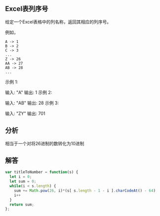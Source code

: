 ## Excel表列序号

给定一个Excel表格中的列名称，返回其相应的列序号。

例如，

    A -> 1
    B -> 2
    C -> 3
    ...
    Z -> 26
    AA -> 27
    AB -> 28 
    ...
示例 1:

输入: "A"
输出: 1
示例 2:

输入: "AB"
输出: 28
示例 3:

输入: "ZY"
输出: 701

## 分析
相当于一个对将26进制的数转化为10进制

## 解答
```javascript
var titleToNumber = function(s) {
  let i = 0;
  let sum = 0;
  while(i < s.length) {
    sum += Math.pow(26, i)*(s[ s.length - 1 - i ].charCodeAt() - 64)
    i++
  }
  return sum;
};
```